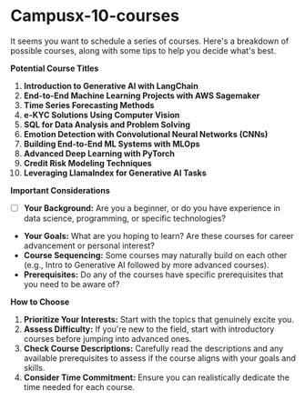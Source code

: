 # Campusx-10-courses

It seems you want to schedule a series of courses. Here's a breakdown of possible courses, along with some tips to help you decide what's best.

**Potential Course Titles**

1. **Introduction to Generative AI with LangChain**
2. **End-to-End Machine Learning Projects with AWS Sagemaker**
3. **Time Series Forecasting Methods** 
4. **e-KYC Solutions Using Computer Vision**
5. **SQL for Data Analysis and Problem Solving**
6. **Emotion Detection with Convolutional Neural Networks (CNNs)**
7. **Building End-to-End ML Systems with MLOps**
8. **Advanced Deep Learning with PyTorch**
9. **Credit Risk Modeling Techniques**
10. **Leveraging LlamaIndex for Generative AI Tasks** 

**Important Considerations** 

- [ ] **Your Background:**  Are you a beginner, or do you have experience in data science, programming, or specific technologies? 
* **Your Goals:** What are you hoping to learn? Are these courses for career advancement or personal interest?
* **Course Sequencing:** Some courses may naturally build on each other (e.g., Intro to Generative AI followed by more advanced courses).
* **Prerequisites:** Do any of the courses have specific prerequisites that you need to be aware of?

**How to Choose**

1. **Prioritize Your Interests:** Start with the topics that genuinely excite you.
2. **Assess Difficulty:** If you're new to the field, start with introductory courses before jumping into advanced ones.
3. **Check Course Descriptions:** Carefully read the descriptions and any available prerequisites to assess if the course aligns with your goals and skills.
4. **Consider Time Commitment:** Ensure you can realistically dedicate the time needed for each course. 


